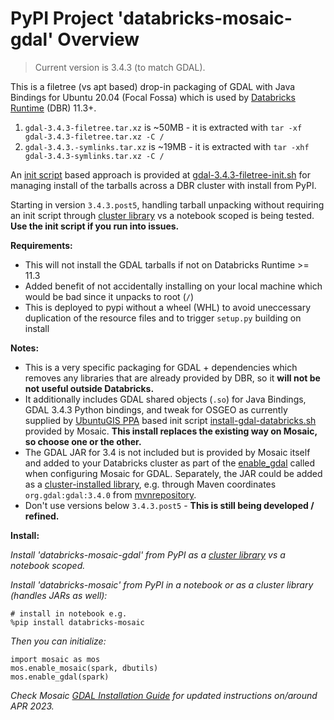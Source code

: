 # PyPI Project 'databricks-mosaic-gdal' Overview

> Current version is 3.4.3 (to match GDAL).

This is a filetree (vs apt based) drop-in packaging of GDAL with Java Bindings for Ubuntu 20.04 (Focal Fossa) which is used by [Databricks Runtime](https://docs.databricks.com/release-notes/runtime/releases.html) (DBR) 11.3+. 

1. `gdal-3.4.3-filetree.tar.xz` is ~50MB - it is extracted with `tar -xf gdal-3.4.3-filetree.tar.xz -C /`
2. `gdal-3.4.3.-symlinks.tar.xz` is ~19MB - it is extracted with `tar -xhf gdal-3.4.3-symlinks.tar.xz -C /`

An [init script](https://docs.databricks.com/clusters/init-scripts.html) based approach is provided at [gdal-3.4.3-filetree-init.sh](https://github.com/databrickslabs/mosaic/blob/main/modules/python/gdal_package/databricks-mosaic-gdal/resources/scripts/mosaic-gdal-3.4.3-filetree-init.sh) for managing install of the tarballs across a DBR cluster with install from PyPI.

Starting in version `3.4.3.post5`, handling tarball unpacking without requiring an init script through [cluster library](https://docs.databricks.com/libraries/cluster-libraries.html#cluster-installed-library) vs a notebook scoped is being tested. __Use the init script if you run into issues.__

 __Requirements:__

* This will not install the GDAL tarballs if not on Databricks Runtime >= 11.3
* Added benefit of not accidentally installing on your local machine which would be bad since it unpacks to root (`/`)
* This is deployed to pypi without a wheel (WHL) to avoid uneccessary duplication of the resource files and to trigger `setup.py` building on install

 __Notes:__

* This is a very specific packaging for GDAL + dependencies which removes any libraries that are already provided by DBR, so it __will not be not useful outside Databricks.__
* It additionally includes GDAL shared objects (`.so`) for Java Bindings, GDAL 3.4.3 Python bindings, and tweak for OSGEO as currently supplied by [UbuntuGIS PPA](https://launchpad.net/~ubuntugis/+archive/ubuntu/ubuntugis-unstable) based init script [install-gdal-databricks.sh](https://github.com/databrickslabs/mosaic/blob/main/src/main/resources/scripts/install-gdal-databricks.sh) provided by Mosaic. __This install replaces the existing way on Mosaic, so choose one or the other.__
* The GDAL JAR for 3.4 is not included but is provided by Mosaic itself and added to your Databricks cluster as part of the [enable_gdal](https://databrickslabs.github.io/mosaic/usage/install-gdal.html#enable-gdal-for-a-notebook) called when configuring Mosaic for GDAL. Separately, the JAR could be added as a [cluster-installed library](https://docs.databricks.com/libraries/cluster-libraries.html#cluster-installed-library), e.g. through Maven coordinates `org.gdal:gdal:3.4.0` from [mvnrepository](https://mvnrepository.com/artifact/org.gdal/gdal/3.4.0).
* Don't use versions below `3.4.3.post5` - __This is still being developed / refined.__

__Install:__

_Install 'databricks-mosaic-gdal' from PyPI as a [cluster library](https://docs.databricks.com/libraries/cluster-libraries.html#cluster-installed-library) vs a notebook scoped._

_Install 'databricks-mosaic' from PyPI in a notebook or as a cluster library (handles JARs as well):_

```
# install in notebook e.g.
%pip install databricks-mosaic
```

_Then you can initialize:_

```
import mosaic as mos
mos.enable_mosaic(spark, dbutils)
mos.enable_gdal(spark)
```

_Check Mosaic [GDAL Installation Guide](https://databrickslabs.github.io/mosaic/usage/install-gdal.html#) for updated instructions on/around APR 2023._